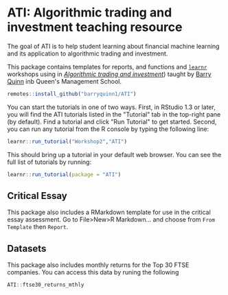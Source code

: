 
# ATI: Algorithmic trading and investment teaching resource

<!-- badges: start -->
<!-- badges: end -->

The goal of ATI is to help student learning about financial machine learning and its application to algorithmic trading and investment.

This package contains templates for reports, and functions and [`learnr`](https://rstudio.github.io/learnr/index.html) workshops using in [*Algorithmic trading and investment*](https://canvas.qub.ac.uk/courses/11744)) taught by [Barry Quinn](https://quinference.com/) inb Queen's Management School. 

``` r
remotes::install_github("barryquinn1/ATI")
```

You can start the tutorials in one of two ways. First, in RStudio 1.3 or later, you will find the ATI tutorials listed in the "Tutorial" tab in the top-right pane (by default). Find a tutorial and click "Run Tutorial" to get started. Second, you can run any tutorial from the R console by typing the following line: 

``` r
learnr::run_tutorial("Workshop2","ATI")
```

This should bring up a tutorial in your default web browser. You can see the full list of tutorials by running:

``` r
learnr::run_tutorial(package = "ATI")
```

## Critical Essay
This package also includes a RMarkdown template for use in the critical essay assessment.
Go to File>New>R Markdown... and choose from `From Template` then `Report`.

## Datasets
This package also includes monthly returns for the Top 30 FTSE companies.  You can access this data by runing the following

``` r
ATI::ftse30_returns_mthly
```
